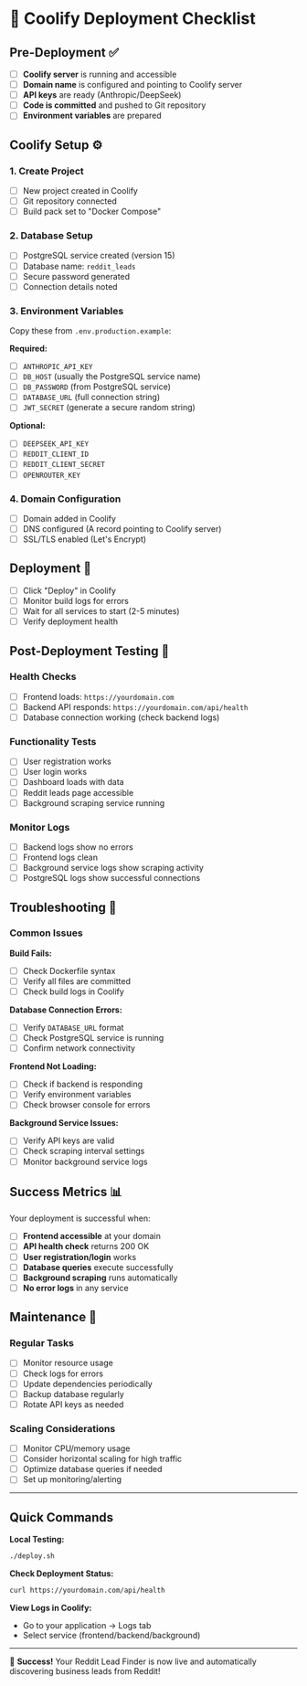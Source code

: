 # 🚀 Coolify Deployment Checklist

## Pre-Deployment ✅

- [ ] **Coolify server** is running and accessible
- [ ] **Domain name** is configured and pointing to Coolify server
- [ ] **API keys** are ready (Anthropic/DeepSeek)
- [ ] **Code is committed** and pushed to Git repository
- [ ] **Environment variables** are prepared

## Coolify Setup ⚙️

### 1. Create Project
- [ ] New project created in Coolify
- [ ] Git repository connected
- [ ] Build pack set to "Docker Compose"

### 2. Database Setup
- [ ] PostgreSQL service created (version 15)
- [ ] Database name: `reddit_leads`
- [ ] Secure password generated
- [ ] Connection details noted

### 3. Environment Variables
Copy these from `.env.production.example`:

**Required:**
- [ ] `ANTHROPIC_API_KEY`
- [ ] `DB_HOST` (usually the PostgreSQL service name)
- [ ] `DB_PASSWORD` (from PostgreSQL service)
- [ ] `DATABASE_URL` (full connection string)
- [ ] `JWT_SECRET` (generate a secure random string)

**Optional:**
- [ ] `DEEPSEEK_API_KEY`
- [ ] `REDDIT_CLIENT_ID`
- [ ] `REDDIT_CLIENT_SECRET`
- [ ] `OPENROUTER_KEY`

### 4. Domain Configuration
- [ ] Domain added in Coolify
- [ ] DNS configured (A record pointing to Coolify server)
- [ ] SSL/TLS enabled (Let's Encrypt)

## Deployment 🚀

- [ ] Click "Deploy" in Coolify
- [ ] Monitor build logs for errors
- [ ] Wait for all services to start (2-5 minutes)
- [ ] Verify deployment health

## Post-Deployment Testing 🧪

### Health Checks
- [ ] Frontend loads: `https://yourdomain.com`
- [ ] Backend API responds: `https://yourdomain.com/api/health`
- [ ] Database connection working (check backend logs)

### Functionality Tests
- [ ] User registration works
- [ ] User login works
- [ ] Dashboard loads with data
- [ ] Reddit leads page accessible
- [ ] Background scraping service running

### Monitor Logs
- [ ] Backend logs show no errors
- [ ] Frontend logs clean
- [ ] Background service logs show scraping activity
- [ ] PostgreSQL logs show successful connections

## Troubleshooting 🔧

### Common Issues

**Build Fails:**
- [ ] Check Dockerfile syntax
- [ ] Verify all files are committed
- [ ] Check build logs in Coolify

**Database Connection Errors:**
- [ ] Verify `DATABASE_URL` format
- [ ] Check PostgreSQL service is running
- [ ] Confirm network connectivity

**Frontend Not Loading:**
- [ ] Check if backend is responding
- [ ] Verify environment variables
- [ ] Check browser console for errors

**Background Service Issues:**
- [ ] Verify API keys are valid
- [ ] Check scraping interval settings
- [ ] Monitor background service logs

## Success Metrics 📊

Your deployment is successful when:

- [ ] **Frontend accessible** at your domain
- [ ] **API health check** returns 200 OK
- [ ] **User registration/login** works
- [ ] **Database queries** execute successfully
- [ ] **Background scraping** runs automatically
- [ ] **No error logs** in any service

## Maintenance 🔄

### Regular Tasks
- [ ] Monitor resource usage
- [ ] Check logs for errors
- [ ] Update dependencies periodically
- [ ] Backup database regularly
- [ ] Rotate API keys as needed

### Scaling Considerations
- [ ] Monitor CPU/memory usage
- [ ] Consider horizontal scaling for high traffic
- [ ] Optimize database queries if needed
- [ ] Set up monitoring/alerting

---

## Quick Commands

**Local Testing:**
```bash
./deploy.sh
```

**Check Deployment Status:**
```bash
curl https://yourdomain.com/api/health
```

**View Logs in Coolify:**
- Go to your application → Logs tab
- Select service (frontend/backend/background)

---

🎉 **Success!** Your Reddit Lead Finder is now live and automatically discovering business leads from Reddit!